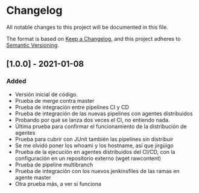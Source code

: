 # Changelog
All notable changes to this project will be documented in this file.

The format is based on [Keep a Changelog](https://keepachangelog.com/en/1.0.0/),
and this project adheres to [Semantic Versioning](https://semver.org/spec/v2.0.0.html).

## [1.0.0] - 2021-01-08
### Added
- Versión inicial de código.
- Prueba de merge contra master
- Prueba de integración entre pipelines CI y CD
- Prueba de integración de las nuevas pipelines con agentes distribuidos
- Probando por qué se lanza dos veces el CI, no entiendo nada.
- Última prueba para confirmar el funcionamiento de la distribución de agentes
- Prueba para cubrir con JUnit también las pipelines sin distribuir
- Se me olvidó poner los whoami y los hostname, así que jirgüigo
- Prueba de la ejecución en agentes distribuidos del CI/CD, con la configuración en un repositorio externo (wget rawcontent)
- Prueba de pipeline multibranch
- Prueba de integración con los nuevos jenkinsfiles de las ramas en agente master
- Otra prueba más, a ver si funciona